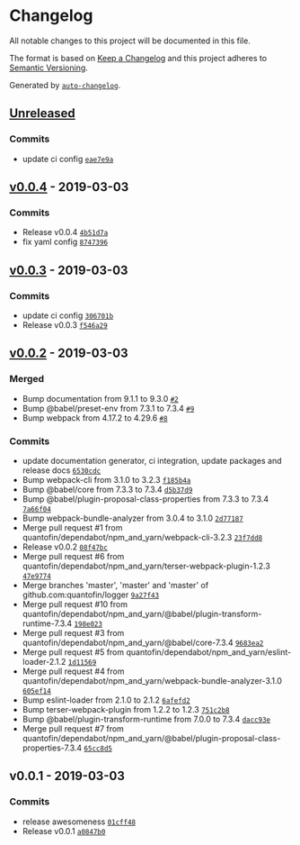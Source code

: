 # Changelog

All notable changes to this project will be documented in this file.

The format is based on [Keep a Changelog](http://keepachangelog.com/en/1.0.0/)
and this project adheres to [Semantic Versioning](http://semver.org/spec/v2.0.0.html).

Generated by [`auto-changelog`](https://github.com/CookPete/auto-changelog).

## [Unreleased](https://github.com/quantofin/logger/compare/v0.0.4...HEAD)

### Commits

- update ci config [`eae7e9a`](https://github.com/quantofin/logger/commit/eae7e9a0cd9c3c0373010b7359fa614b8dbaf8c1)

## [v0.0.4](https://github.com/quantofin/logger/compare/v0.0.3...v0.0.4) - 2019-03-03

### Commits

- Release v0.0.4 [`4b51d7a`](https://github.com/quantofin/logger/commit/4b51d7a680ce23deeda370798c2ef37f945c4348)
- fix yaml config [`8747396`](https://github.com/quantofin/logger/commit/87473962eae0486921ca7d09cbc47d268c741d10)

## [v0.0.3](https://github.com/quantofin/logger/compare/v0.0.2...v0.0.3) - 2019-03-03

### Commits

- update ci config [`306701b`](https://github.com/quantofin/logger/commit/306701bd99b49781fdd8bcfded96a3667842b53b)
- Release v0.0.3 [`f546a29`](https://github.com/quantofin/logger/commit/f546a29675c1ccb7eb4eced68f80433124355396)

## [v0.0.2](https://github.com/quantofin/logger/compare/v0.0.1...v0.0.2) - 2019-03-03

### Merged

- Bump documentation from 9.1.1 to 9.3.0 [`#2`](https://github.com/quantofin/logger/pull/2)
- Bump @babel/preset-env from 7.3.1 to 7.3.4 [`#9`](https://github.com/quantofin/logger/pull/9)
- Bump webpack from 4.17.2 to 4.29.6 [`#8`](https://github.com/quantofin/logger/pull/8)

### Commits

- update documentation generator, ci integration, update packages and release docs [`6530cdc`](https://github.com/quantofin/logger/commit/6530cdc3726963a336588a43cb9a90ea56065439)
- Bump webpack-cli from 3.1.0 to 3.2.3 [`f185b4a`](https://github.com/quantofin/logger/commit/f185b4a93bed40e4550503050501e7b33358bbd6)
- Bump @babel/core from 7.3.3 to 7.3.4 [`d5b37d9`](https://github.com/quantofin/logger/commit/d5b37d9a412c257cfc14af0e6fc6fc424f53f0ed)
- Bump @babel/plugin-proposal-class-properties from 7.3.3 to 7.3.4 [`7a66f04`](https://github.com/quantofin/logger/commit/7a66f04e302bab06e18cab85ab3b9f23a51aa857)
- Bump webpack-bundle-analyzer from 3.0.4 to 3.1.0 [`2d77187`](https://github.com/quantofin/logger/commit/2d771879791a489f7b79de1359652ab8b96a85c2)
- Merge pull request #1 from quantofin/dependabot/npm_and_yarn/webpack-cli-3.2.3 [`23f7dd8`](https://github.com/quantofin/logger/commit/23f7dd8304263da6aa7fe74020abad67534a2d4d)
- Release v0.0.2 [`08f47bc`](https://github.com/quantofin/logger/commit/08f47bc7fe627e4d1e8456044935394a59bccb7e)
- Merge pull request #6 from quantofin/dependabot/npm_and_yarn/terser-webpack-plugin-1.2.3 [`47e9774`](https://github.com/quantofin/logger/commit/47e97743e97e08513e6e8256b00210341bb57b58)
- Merge branches 'master', 'master' and 'master' of github.com:quantofin/logger [`9a27f43`](https://github.com/quantofin/logger/commit/9a27f430d0905a5dd88232bdf8dcc8e7ce6369e0)
- Merge pull request #10 from quantofin/dependabot/npm_and_yarn/@babel/plugin-transform-runtime-7.3.4 [`198e023`](https://github.com/quantofin/logger/commit/198e0235c04a3682cca2329896db6bb66384d92a)
- Merge pull request #3 from quantofin/dependabot/npm_and_yarn/@babel/core-7.3.4 [`9683ea2`](https://github.com/quantofin/logger/commit/9683ea27b671d9c96fa734ed334a14b251aab043)
- Merge pull request #5 from quantofin/dependabot/npm_and_yarn/eslint-loader-2.1.2 [`1d11569`](https://github.com/quantofin/logger/commit/1d11569a0e0c41c59aa18588611196a7a13e7fab)
- Merge pull request #4 from quantofin/dependabot/npm_and_yarn/webpack-bundle-analyzer-3.1.0 [`605ef14`](https://github.com/quantofin/logger/commit/605ef14123d87449b275d335abe062d579658e30)
- Bump eslint-loader from 2.1.0 to 2.1.2 [`6afefd2`](https://github.com/quantofin/logger/commit/6afefd26541c5b25797e52b6671a6d325f3e9a12)
- Bump terser-webpack-plugin from 1.2.2 to 1.2.3 [`751c2b8`](https://github.com/quantofin/logger/commit/751c2b8748c243f09ba1d37586879c14461e9e80)
- Bump @babel/plugin-transform-runtime from 7.0.0 to 7.3.4 [`dacc93e`](https://github.com/quantofin/logger/commit/dacc93eed59a9599ccbfce34363569345e3bb737)
- Merge pull request #7 from quantofin/dependabot/npm_and_yarn/@babel/plugin-proposal-class-properties-7.3.4 [`65cc8d5`](https://github.com/quantofin/logger/commit/65cc8d54faab9bc28d202b53930512239e179a25)

## v0.0.1 - 2019-03-03

### Commits

- release awesomeness [`01cff48`](https://github.com/quantofin/logger/commit/01cff48ec367c9ed1eaf0ac3b8b87dccdcfe3c15)
- Release v0.0.1 [`a0847b0`](https://github.com/quantofin/logger/commit/a0847b03f936bbd451aeb8ca8db5c91461dec887)
